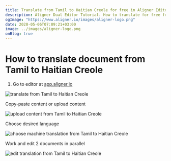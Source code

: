 ```yaml
---
title: Translate from Tamil to Haitian Creole for free in Aligner Editor
description: Aligner Dual Editor Tutorial. How to translate for free from Tamil to Haitian Creole. Aligner is multilingual document management platform. 
ogImage: "https://www.aligner.io/images/aligner-logo.png"
date: 2020-05-06T07:09:21+03:00
image: ../images/aligner-logo.png
onBlog: true
---
```


# How to translate document from Tamil to Haitian Creole

1. Go to editor at [app.aligner.io](https://app.aligner.io "Aligner App web page")

![translate from Tamil to Haitian Creole](../aligner-blank-editor.png "translate from Tamil to Haitian Creole")

Copy-paste content or upload content

![upload content from Tamil to Haitian Creole](../aligner-uploaded-document.png "upload content from Tamil to Haitian Creole")

Choose desired language

![choose machine translation from Tamil to Haitian Creole](../aligner-language-dropdown.png "choose machine translation from Tamil to Haitian Creole")

Work and edit 2 documents in parallel

![edit translation from Tamil to Haitian Creole](../aligner-double-sitded-editor.png "edit translation from Tamil to Haitian Creole")

